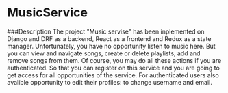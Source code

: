 # MusicService
###Description
The project "Music servise" has been inplemented on Django and DRF as a backend, React as a frontend and Redux as a state manager. Unfortunately, you have no opportunity listen to music here. But you can view and navigate songs, create or delete playlists, add and remove songs from them. 
Of course, you may do all these actions if you are authenticated. So that you can register on this service and you are going to get access for all opportunities of the service. For authenticated users also avalible opportunity to edit their profiles: to change username and email.
